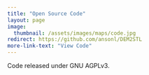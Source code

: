 ```yaml
---
title: "Open Source Code"
layout: page
image: 
  thumbnail: /assets/images/maps/code.jpg
redirect: https://github.com/ansonl/DEM2STL
more-link-text: "View Code"
---
```


Code released under GNU AGPLv3.
